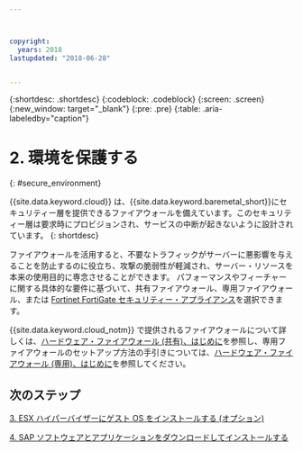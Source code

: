 ```yaml
---



copyright:
  years: 2018
lastupdated: "2018-06-28"


---
```


{:shortdesc: .shortdesc}
{:codeblock: .codeblock}
{:screen: .screen}
{:new_window: target="_blank"}
{:pre: .pre}
{:table: .aria-labeledby="caption"}

# 2. 環境を保護する
{: #secure_environment}

{{site.data.keyword.cloud}} は、{{site.data.keyword.baremetal_short}}にセキュリティー層を提供できるファイアウォールを備えています。このセキュリティー層は要求時にプロビジョンされ、サービスの中断が起きないように設計されています。
{: shortdesc}

ファイアウォールを活用すると、不要なトラフィックがサーバーに悪影響を与えることを防止するのに役立ち、攻撃の脆弱性が軽減され、サーバー・リソースを本来の使用目的に専念させることができます。 パフォーマンスやフィーチャーに関する具体的な要件に基づいて、共有ファイアウォール、専用ファイアウォール、または [Fortinet FortiGate セキュリティー・アプライアンス](https://console.bluemix.net/docs/infrastructure/fortigate-10g/getting-started.html#getting-started-with-fortigate-security-appliance-10gbs)を選択できます。

{{site.data.keyword.cloud_notm}} で提供されるファイアウォールについて詳しくは、[ハードウェア・ファイアウォール (共有)、はじめに](https://console.bluemix.net/docs/infrastructure/hardware-firewall-shared/getting-started.html#getting-started)を参照し、専用ファイアウォールのセットアップ方法の手引きについては、[ハードウェア・ファイアウォール (専用)、はじめに](https://console.bluemix.net/docs/infrastructure/hardware-firewall-dedicated/getting-started.html#getting-started)を参照してください。

## 次のステップ

  [3. ESX ハイパーバイザーにゲスト OS をインストールする (オプション)](/docs/infrastructure/sap-netweaver/sap-installing-guest-operating-system-VMware-deployments.html)

  [4. SAP ソフトウェアとアプリケーションをダウンロードしてインストールする](/docs/infrastructure/sap-netweaver/sap-installing-SAP-landscape.html)
  
  
